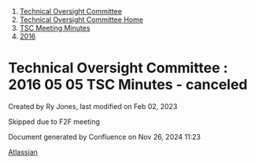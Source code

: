 1. [Technical Oversight Committee](index.html)
2. [Technical Oversight Committee Home](Technical-Oversight-Committee-Home_21430274.html)
3. [TSC Meeting Minutes](TSC-Meeting-Minutes_21448544.html)
4. [2016](2016_21448610.html)

# Technical Oversight Committee : 2016 05 05 TSC Minutes - canceled

Created by Ry Jones, last modified on Feb 02, 2023

Skipped due to F2F meeting

Document generated by Confluence on Nov 26, 2024 11:23

[Atlassian](http://www.atlassian.com/)
